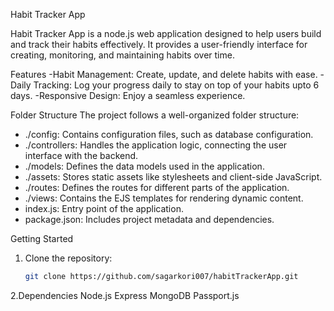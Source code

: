 Habit Tracker App

Habit Tracker App is a node.js web application designed to help users build and track their habits effectively. 
It provides a user-friendly interface for creating, monitoring, and maintaining habits over time.

Features
-Habit Management: Create, update, and delete habits with ease.
-Daily Tracking: Log your progress daily to stay on top of your habits upto 6 days.
-Responsive Design: Enjoy a seamless experience.


Folder Structure
The project follows a well-organized folder structure:
- ./config: Contains configuration files, such as database configuration.
- ./controllers: Handles the application logic, connecting the user interface with the backend.
- ./models: Defines the data models used in the application.
- ./assets: Stores static assets like stylesheets and client-side JavaScript.
- ./routes: Defines the routes for different parts of the application.
- ./views: Contains the EJS templates for rendering dynamic content.
- index.js: Entry point of the application.
- package.json: Includes project metadata and dependencies.


Getting Started
1. Clone the repository:

   ```bash
   git clone https://github.com/sagarkori007/habitTrackerApp.git
2.Dependencies
Node.js
Express
MongoDB
Passport.js
